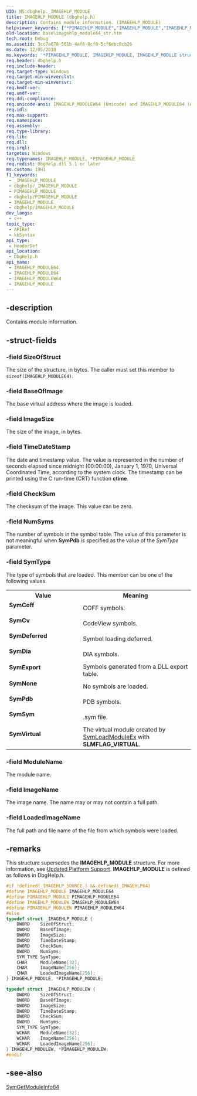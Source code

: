 ```yaml
---
UID: NS:dbghelp._IMAGEHLP_MODULE
title: IMAGEHLP_MODULE (dbghelp.h)
description: Contains module information. (IMAGEHLP_MODULE)
helpviewer_keywords: ["*PIMAGEHLP_MODULE","IMAGEHLP_MODULE","IMAGEHLP_MODULE structure","IMAGEHLP_MODULE64","IMAGEHLP_MODULE64 structure","IMAGEHLP_MODULEW64","PIMAGEHLP_MODULE64","PIMAGEHLP_MODULE64 structure pointer","SymCoff","SymCv","SymDeferred","SymDia","SymExport","SymNone","SymPdb","SymSym","SymVirtual","_IMAGEHLP_MODULE64","_win32_imagehlp_module64_str","base.imagehlp_module64_str","dbghelp/IMAGEHLP_MODULE64","dbghelp/IMAGEHLP_MODULEW64","dbghelp/PIMAGEHLP_MODULE64"]
old-location: base\imagehlp_module64_str.htm
tech.root: Debug
ms.assetid: 3cc7a678-561b-4af8-8cf0-5cf6ebc0cb26
ms.date: 12/05/2018
ms.keywords: '*PIMAGEHLP_MODULE, IMAGEHLP_MODULE, IMAGEHLP_MODULE structure, IMAGEHLP_MODULE64, IMAGEHLP_MODULE64 structure, IMAGEHLP_MODULEW64, PIMAGEHLP_MODULE64, PIMAGEHLP_MODULE64 structure pointer, SymCoff, SymCv, SymDeferred, SymDia, SymExport, SymNone, SymPdb, SymSym, SymVirtual, _IMAGEHLP_MODULE64, _win32_imagehlp_module64_str, base.imagehlp_module64_str, dbghelp/IMAGEHLP_MODULE64, dbghelp/IMAGEHLP_MODULEW64, dbghelp/PIMAGEHLP_MODULE64'
req.header: dbghelp.h
req.include-header: 
req.target-type: Windows
req.target-min-winverclnt: 
req.target-min-winversvr: 
req.kmdf-ver: 
req.umdf-ver: 
req.ddi-compliance: 
req.unicode-ansi: IMAGEHLP_MODULEW64 (Unicode) and IMAGEHLP_MODULE64 (ANSI)
req.idl: 
req.max-support: 
req.namespace: 
req.assembly: 
req.type-library: 
req.lib: 
req.dll: 
req.irql: 
targetos: Windows
req.typenames: IMAGEHLP_MODULE, *PIMAGEHLP_MODULE
req.redist: DbgHelp.dll 5.1 or later
ms.custom: 19H1
f1_keywords:
 - _IMAGEHLP_MODULE
 - dbghelp/_IMAGEHLP_MODULE
 - PIMAGEHLP_MODULE
 - dbghelp/PIMAGEHLP_MODULE
 - IMAGEHLP_MODULE
 - dbghelp/IMAGEHLP_MODULE
dev_langs:
 - c++
topic_type:
 - APIRef
 - kbSyntax
api_type:
 - HeaderDef
api_location:
 - DbgHelp.h
api_name:
 - IMAGEHLP_MODULE64
 - IMAGEHLP_MODULE64
 - IMAGEHLP_MODULEW64
 - IMAGEHLP_MODULE
---
```


## -description

Contains module information.

## -struct-fields

### -field SizeOfStruct

The size of the structure, in bytes. The caller must set this member to <code>sizeof(IMAGEHLP_MODULE64)</code>.

### -field BaseOfImage

The base virtual address where the image is loaded.

### -field ImageSize

The size of the image, in bytes.

### -field TimeDateStamp

The date and timestamp value. The value is represented in the number of seconds elapsed since midnight (00:00:00), January 1, 1970, Universal Coordinated Time, according to the system clock. The timestamp can be printed using the C run-time (CRT) function <b>ctime</b>.

### -field CheckSum

The checksum of the image. This value can be zero.

### -field NumSyms

The number of symbols in the symbol table.  The value of this parameter is not meaningful when <b>SymPdb</b> is specified as  the value of the <i>SymType</i> parameter.

### -field SymType

The type of symbols that are loaded. This member can be one of the following values.

<table>
<tr>
<th>Value</th>
<th>Meaning</th>
</tr>
<tr>
<td width="40%"><a id="SymCoff"></a><a id="symcoff"></a><a id="SYMCOFF"></a><dl>
<dt><b>SymCoff</b></dt>
</dl>
</td>
<td width="60%">
COFF symbols.

</td>
</tr>
<tr>
<td width="40%"><a id="SymCv"></a><a id="symcv"></a><a id="SYMCV"></a><dl>
<dt><b>SymCv</b></dt>
</dl>
</td>
<td width="60%">
CodeView symbols.

</td>
</tr>
<tr>
<td width="40%"><a id="SymDeferred"></a><a id="symdeferred"></a><a id="SYMDEFERRED"></a><dl>
<dt><b>SymDeferred</b></dt>
</dl>
</td>
<td width="60%">
Symbol loading deferred.

</td>
</tr>
<tr>
<td width="40%"><a id="SymDia"></a><a id="symdia"></a><a id="SYMDIA"></a><dl>
<dt><b>SymDia</b></dt>
</dl>
</td>
<td width="60%">
DIA symbols.

</td>
</tr>
<tr>
<td width="40%"><a id="SymExport"></a><a id="symexport"></a><a id="SYMEXPORT"></a><dl>
<dt><b>SymExport</b></dt>
</dl>
</td>
<td width="60%">
Symbols generated from a DLL export table.

</td>
</tr>
<tr>
<td width="40%"><a id="SymNone"></a><a id="symnone"></a><a id="SYMNONE"></a><dl>
<dt><b>SymNone</b></dt>
</dl>
</td>
<td width="60%">
No symbols are loaded.

</td>
</tr>
<tr>
<td width="40%"><a id="SymPdb"></a><a id="sympdb"></a><a id="SYMPDB"></a><dl>
<dt><b>SymPdb</b></dt>
</dl>
</td>
<td width="60%">
PDB symbols.

</td>
</tr>
<tr>
<td width="40%"><a id="SymSym"></a><a id="symsym"></a><a id="SYMSYM"></a><dl>
<dt><b>SymSym</b></dt>
</dl>
</td>
<td width="60%">
.sym file.

</td>
</tr>
<tr>
<td width="40%"><a id="SymVirtual"></a><a id="symvirtual"></a><a id="SYMVIRTUAL"></a><dl>
<dt><b>SymVirtual</b></dt>
</dl>
</td>
<td width="60%">
The virtual module created by 
<a href="/windows/desktop/api/dbghelp/nf-dbghelp-symloadmoduleex">SymLoadModuleEx</a> with <b>SLMFLAG_VIRTUAL</b>.
							

</td>
</tr>
</table>

### -field ModuleName

The module name.

### -field ImageName

The image name. The name may or may not contain a full path.

### -field LoadedImageName

The full path and file name of the file from which symbols were loaded.

## -remarks

This structure supersedes the <b>IMAGEHLP_MODULE</b> structure. For more information, see 
<a href="/windows/desktop/Debug/updated-platform-support">Updated Platform Support</a>. <b>IMAGEHLP_MODULE</b> is defined as follows in DbgHelp.h. 


```cpp
#if !defined(_IMAGEHLP_SOURCE_) && defined(_IMAGEHLP64)
#define IMAGEHLP_MODULE IMAGEHLP_MODULE64
#define PIMAGEHLP_MODULE PIMAGEHLP_MODULE64
#define IMAGEHLP_MODULEW IMAGEHLP_MODULEW64
#define PIMAGEHLP_MODULEW PIMAGEHLP_MODULEW64
#else
typedef struct _IMAGEHLP_MODULE {
    DWORD    SizeOfStruct;
    DWORD    BaseOfImage; 
    DWORD    ImageSize; 
    DWORD    TimeDateStamp; 
    DWORD    CheckSum; 
    DWORD    NumSyms; 
    SYM_TYPE SymType; 
    CHAR     ModuleName[32];  
    CHAR     ImageName[256]; 
    CHAR     LoadedImageName[256]; 
} IMAGEHLP_MODULE, *PIMAGEHLP_MODULE;

typedef struct _IMAGEHLP_MODULEW {
    DWORD    SizeOfStruct;  
    DWORD    BaseOfImage; 
    DWORD    ImageSize;  
    DWORD    TimeDateStamp; 
    DWORD    CheckSum; 
    DWORD    NumSyms; 
    SYM_TYPE SymType; 
    WCHAR    ModuleName[32]; 
    WCHAR    ImageName[256]; 
    WCHAR    LoadedImageName[256]; 
} IMAGEHLP_MODULEW, *PIMAGEHLP_MODULEW;
#endif
```

## -see-also

<a href="/windows/desktop/api/dbghelp/nf-dbghelp-symgetmoduleinfo">SymGetModuleInfo64</a>
